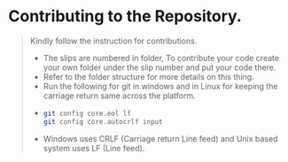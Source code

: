 # Contributing to the Repository.

> Kindly follow the instruction for contributions.
> 
> * The slips are numbered in folder, To contribute your code create your own folder under the slip number and put your code there.
> * Refer to the folder structure for more details on this thing.
> * Run the following for git in windows and in Linux for keeping the carriage return same across the platform.
> * ```bash
>   git config core.eol lf
>   git config core.autocrlf input
>   ```
> * Windows uses CRLF (Carriage return Line feed) and Unix based system uses LF (Line feed).